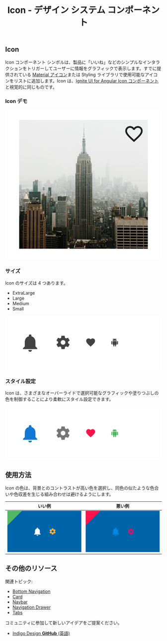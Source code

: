 ﻿---
title: Icon - デザイン システム コンポーネント
_description: Icon コンポーネント シンボルは、グラフィック インジケーターをユーザーに表示し、インタラクションをトリガーすることもできます。
_keywords: デザイン システム, Sketch, Ignite UI for Angular, コンポーネント, UI ライブラリ, ウィジェット
_language: ja
---

## Icon

Icon コンポーネント シンボルは、製品に「いいね」などのシンプルなインタラクションをトリガーしてユーザーに情報をグラフィックで表示します。すでに提供されている [Material アイコン](https://material.io/tools/icons/)または Styling ライブラリで使用可能なアイコンをリストに追加します。Icon は、[Ignite UI for Angular Icon コンポーネント](https://jp.infragistics.com/products/ignite-ui-angular/angular/components/icon.html)と視覚的に同じものです。

### Icon デモ

![](../images/icon_demo.png)

### サイズ

Icon のサイズは 4 つあります。

- ExtraLarge
- Large
- Medium
- Small

![](../images/icon_sizes.png)

### スタイル設定

Icon は、さまざまなオーバーライドで選択可能なグラフィックや塗りつぶしの色を制御することにより柔軟にスタイル設定できます。

![](../images/icon_styling.png)

## 使用方法

Icon の色は、背景とのコントラストが高い色を選択し、同色の似たような色合いや色収差を生じる組み合わせは避けるようにします。

| いい例                          | 悪い例                         |
| --------------------------- | ----------------------------- |
| ![](../images/icon_do1.png) | ![](../images/icon_dont1.png) |

## その他のリソース

関連トピック:

- [Bottom Navigation](bottom-nav.md)
- [Card](card.md)
- [Navbar](navbar.md)
- [Navigation Drawer](nav-drawer.md)
- [Tabs](tabs.md)
  <div class="divider--half"></div>

コミュニティに参加して新しいアイデアをご提案ください。

- [Indigo Design **GitHub** (英語)](https://github.com/IgniteUI/design-system-docfx)
